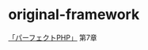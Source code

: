 # original-framework
[「パーフェクトPHP」](https://www.amazon.co.jp/%E3%83%91%E3%83%BC%E3%83%95%E3%82%A7%E3%82%AF%E3%83%88PHP-%E5%B0%8F%E5%B7%9D%E9%9B%84%E5%A4%A7-ebook/dp/B00P0UDWQY/ref=sr_1_1?__mk_ja_JP=%E3%82%AB%E3%82%BF%E3%82%AB%E3%83%8A&crid=3PB88OH8P9AZ8&dib=eyJ2IjoiMSJ9.x0BiEEPZ5II0aT-FaatwDjpt9483QYjdb3ZN_QBNNJYmkicZV8hqlsoQJxRbxV94CDWBbco_NTNPFLn7zLDvCxtYgjVJOqQOJI5D8F81Rk3TsJtlItTqwNzg1QiqwwKFuue7cALl9jUt_qeRA2giSuw5Omif4jYma_zFD2-nhaolNVbCASup8DCn01ULhSrfpp52hmJlHwzoAhorTXNbzQjIcnU3Wq1V8WB-AVv90hUkFp0cUZ58CeSxStRlPnkBAFo3fIor2mVBZE9O0bExC6ECpp72_17pA7i0sb0Bjq4.VVF5NYq5DCkeZowYazq2RsIrldCEyPihAXBOh96ggWE&dib_tag=se&keywords=%E3%83%91%E3%83%BC%E3%83%95%E3%82%A7%E3%82%AF%E3%83%88php&qid=1709125473&sprefix=%E3%83%91%E3%83%BC%E3%83%95%E3%82%A7%E3%82%AF%E3%83%88php%2Caps%2C196&sr=8-1 "パーフェクトPHP")
第7章